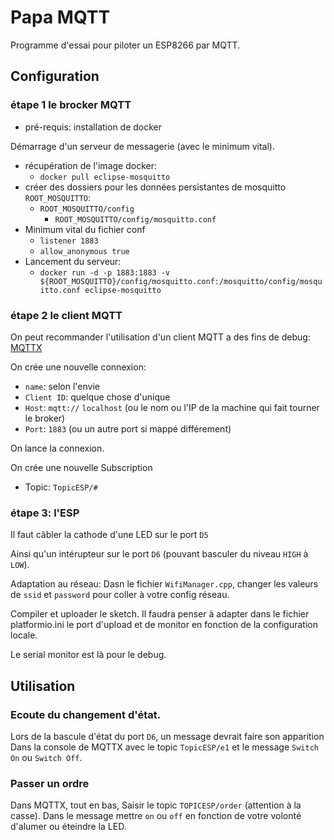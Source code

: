 # Papa MQTT

Programme d'essai pour piloter un ESP8266 par MQTT.

## Configuration

### étape 1 le brocker MQTT

* pré-requis: installation de docker

Démarrage d'un serveur de messagerie (avec le minimum vital).

* récupération de l'image docker:
    * `docker pull eclipse-mosquitto`
* créer des dossiers pour les données persistantes de mosquitto `ROOT_MOSQUITTO`:
    * `ROOT_MOSQUITTO/config`
        * `ROOT_MOSQUITTO/config/mosquitto.conf`
* Minimum vital du fichier conf
    * `listener 1883`
    * `allow_anonymous true`
* Lancement du serveur:
    * `docker run -d -p 1883:1883 -v ${ROOT_MOSQUITTO}/config/mosquitto.conf:/mosquitto/config/mosquitto.conf eclipse-mosquitto`

### étape 2 le client MQTT

On peut recommander l'utilisation d'un client MQTT a des fins de debug: [MQTTX](https://mqttx.app/)

On crée une nouvelle connexion:

* `name`: selon l'envie
* `Client ID`: quelque chose d'unique
* `Host`: `mqtt://` `localhost` (ou le nom ou l'IP de la machine qui fait tourner le broker)
* `Port`: `1883` (ou un autre port si mappé différement)

On lance la connexion.

On crée une nouvelle Subscription

* Topic: `TopicESP/#`

### étape 3: l'ESP

Il faut câbler la cathode d'une LED sur le port `D5`

Ainsi qu'un intérupteur sur le port `D6` (pouvant basculer du niveau `HIGH` à `LOW`).

Adaptation au réseau: Dasn le fichier `WifiManager.cpp`, changer les valeurs
de `ssid` et `password` pour coller à votre config réseau.

Compiler et uploader le sketch.
Il faudra penser à adapter dans le fichier platformio.ini le port d'upload et
de monitor en fonction de la configuration locale.

Le serial monitor est là pour le debug.

## Utilisation

### Ecoute du changement d'état.

Lors de la bascule d'état du port `D6`, un message devrait faire son apparition
Dans la console de MQTTX avec le topic `TopicESP/e1` et le message `Switch On` ou `Switch Off`.

### Passer un ordre

Dans MQTTX, tout en bas, Saisir le topic `TOPICESP/order` (attention à la casse).
Dans le message mettre `on` ou `off` en fonction de votre volonté d'alumer ou éteindre la LED.
